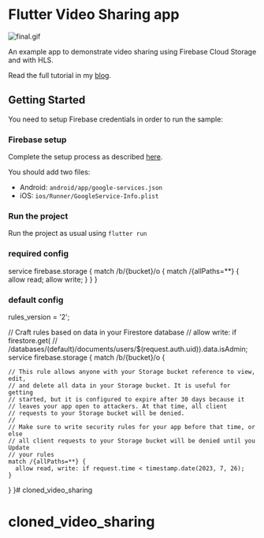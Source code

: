 # Flutter Video Sharing app

![final.gif](https://www.learningsomethingnew.com/flutter-video-hls/final.gif)

An example app to demonstrate video sharing using Firebase Cloud Storage and with HLS.

Read the full tutorial in my [blog](https://www.learningsomethingnew.com/flutter-video-upload-firebase-storage-hls).

## Getting Started

You need to setup Firebase credentials in order to run the sample:

### Firebase setup
Complete the setup process as described [here](https://firebase.google.com/docs/flutter/setup).

You should add two files:
- Android: `android/app/google-services.json`
- iOS: `ios/Runner/GoogleService-Info.plist`


### Run the project
Run the project as usual using `flutter run`


### required config

service firebase.storage {
  match /b/{bucket}/o {
    match /{allPaths=**} {
      allow read;
      allow write;
    }
  }
}

### default config
rules_version = '2';

// Craft rules based on data in your Firestore database
// allow write: if firestore.get(
//    /databases/(default)/documents/users/$(request.auth.uid)).data.isAdmin;
service firebase.storage {
  match /b/{bucket}/o {

    // This rule allows anyone with your Storage bucket reference to view, edit,
    // and delete all data in your Storage bucket. It is useful for getting
    // started, but it is configured to expire after 30 days because it
    // leaves your app open to attackers. At that time, all client
    // requests to your Storage bucket will be denied.
    //
    // Make sure to write security rules for your app before that time, or else
    // all client requests to your Storage bucket will be denied until you Update
    // your rules
    match /{allPaths=**} {
      allow read, write: if request.time < timestamp.date(2023, 7, 26);
    }
  }
}# cloned_video_sharing
# cloned_video_sharing

